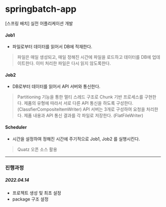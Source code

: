 # springbatch-app
[스프링 배치] 실전 어플리케이션 개발

#### Job1
- 파일로부터 데이터를 읽어서 DB에 적재한다.

> 파일은 매일 생성되고, 매일 정해진 시간에 파일을 로드하고 데이터를 DB에 업데이트한다.
> 이미 처리한 파일은 다시 읽지 않도록한다.


#### Job2
- DB로부터 데이터를 읽어서 API 서버와 통신한다.

> Partitioning 기능을 통한 멀티 스레드 구조로 Chunk 기반 프로세스를 구현한다.
> 제품의 유형에 따라서 서로 다른 API 통신을 하도록 구성한다. (ClassfierCompositeItemWriter)
> API 서버는 3개로 구성하여 요청을 처리한다.
> 제품 내용과 API 통신 결과를 각 파일로 저장한다. (FlatFileWriter)


#### Scheduler
- 시간을 설정하여 정해진 시간에 주기적으로 Job1, Job2 를 실행시킨다.

> Quatz 오픈 소스 활용


<hr />

### 진행과정

##### 2022.04.14
- 프로젝트 생성 및 최초 설정
- package 구조 설정
